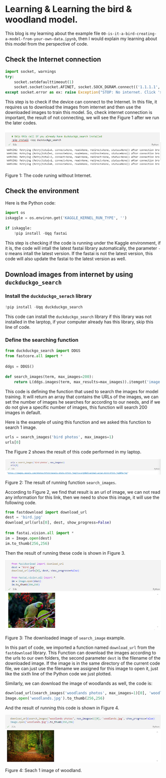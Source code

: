 # Learning & Learning the bird & woodland model.

This blog is my learning about the example file `00-is-it-a-bird-creating-a-model-from-your-own-data.ipynb`, then I would explain my learning about this model from the perspective of code.

## Check the Internet connection

```python
import socket, warnings
try:
    socket.setdefaulttimeout(1)
    socket.socket(socket.AFINET, socket.SOCK_DGRAM.connect(('1.1.1.1', 53))
except socket.error as ex: raise Exception("STOP: No internet. Click '>|' in top right and set 'Internet' switch to on")
```

This step is to check if the device can connect to the Internet. In this file, it requires us to download the images from internet and then use the downloaded images to train this model. So, check internet connection is important, the result of not connecting, we will see the Figure 1 after we run the later codes.

![Internet-error](blog-3-images/image1.png)

Figure 1: The code runing without Internet.

## Check the environment

Here is the Python code:

```python
import os
iskaggle = os.environ.get('KAGGLE_KERNEL_RUN_TYPE', '')

if iskaggle:
    !pip install -Uqq fastai
```

This step is checking if the code is running under the Kaggle environment, if it is, the code will intall the latest fastai library automatically, the parameter `-U` means intall the latest version. If the fastai is not the latest version, this code will also update the fastai to the latest version as well.

## Download images from internet by using `duckduckgo_search`

### Install the `duckduckgo_serach` library

```python
!pip install -Uqq duckduckgo_search
```
This code can install the `duckduckgo_search` library if this library was not installed in the larptop, if your computer already has this library, skip this line of code.

### Define the searching function

```python
from duckduckgo_search import DDGS
from fastcore.all import *

ddgs = DDGS()

def search_images(term, max_images=200):
    return L(ddgs.images(term, max_results=max_images)).itemgot('image')
```

This code is defining the function that used to search the images for model training. It will return an array that contains the URLs of the images, we can set the number of images he searches for according to our needs, and if we do not give a specific number of images, this function will search 200 images in default.

Here is the example of using this function and we asked this function to search 1 image.

```python
urls = search_images('bird photos', max_images=1)
urls[0]
```
The Figure 2 shows the result of this code performed in my laptop.

![search-image-perform](blog-3-images/image2.png)

Figure 2: The result of running function `search_images`.

According to Figure 2, we find that result is an url of image, we can not read any information for this link, then we need to show this image, it will use the following code.

```python
from fastdownload import download_url
dest = 'bird.jpg'
download_url(urls[0], dest, show_progress=False)

from fastai.vision.all import *
im = Image.open(dest)
im.to_thumb(256,256)
```

Then the result of running these code is shown in Figure 3.

![url-downloaded-image](blog-3-images/image3.png)

Figure 3: The downloaded image of `search_image` example.

In this part of code, we imported a function named `download_url` from the `fastdownload` library. This Function can download the images according to the urls to our own folders, the second parameter `dest` is the filename of the downloaded image. If the image is in the same directory of the current code file, we can just use the filename we assigned for this image to open it, just like the sixth line of the Python code we just plotted.

Similarly, we can download the image of woodlands as well, the code is:

```python
download_url(search_images('woodlands photos', max_images=1)[0], 'woodlands.jpg', show_progress=False)
Image.open('woodlands.jpg').to_thumb(256,256)
```

And the result of running this code is shown in Figure 4.

![search-woodland-image](blog-3-images/image4.png)

Figure 4: Seach 1 image of woodland.








